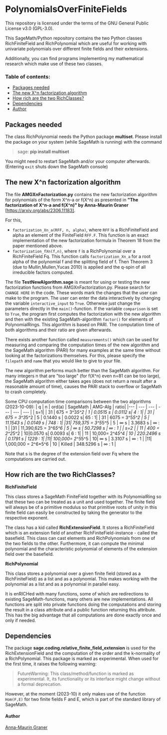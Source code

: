 # PolynomialsOverFiniteFields

This repository is licensed under the terms of the GNU General Public License v3.0 (GPL-3.0).

This SageMath/Python repository contains the two Python classes RichFiniteField and RichPolynomial which are useful for working with univariate polynomials over different finite fields and their extensions.

Additionally, you can find programs implementing my mathematical research which make use of these two classes.

### Table of contents:
- [Packages needed](https://github.com/amg-code/PolynomialsOverFiniteFields#packages-needed)
- [The new X^n factorization algorithm](https://github.com/amg-code/PolynomialsOverFiniteFields#the-new-xn-factorization-algorithm)
- [How rich are the two RichClasses?](https://github.com/amg-code/PolynomialsOverFiniteFields#how-rich-are-the-two-richclasses)
- [Dependencies](https://github.com/amg-code/PolynomialsOverFiniteFields#dependencies)
- [Author](https://github.com/amg-code/PolynomialsOverFiniteFields#author)

## Packages needed

The class RichPolynomial needs the Python package __multiset__. Please install the package on your system (while SageMath is running) with the command 
>sage: __pip install multiset__

You might need to restart SageMath and/or your computer afterwards. (Entering `exit` shuts down the SageMath console)


## The new X^n factorization algorithm

The file __AMGXnFactorization.py__ contains the new factorization algorithm for polynomials of the form X^n-a or f(X^n) as presented in  __"The factorization of X^n-a and f(X^n)" by Anna-Maurin Graner__ [https://arxiv.org/abs/2306.11183].

For this, 
- `factorization_Xn_a(RFF, n, alpha)`, where `RFF` is a RichFiniteField and alpha an element of the FiniteField `RFF.F`.
  This function is an exact implementation of the new factorization formula  in Theorem 18 from the paper mentioned above.
- `factorization_fXn(f,n)`, where `f` is a RichPolynomial over a RichFiniteField Fq. This function calls `factorization_Xn_a` for a root alpha of the polynomial f and the splitting field of f. Then Theorem 3 (due to Mullin,Mullen,Yucas 2010) is applied and the q-spin of all irreducible factors computed. 

The file __TestNewAlgorithm.sage__ is meant for using or testing the new factorization functions from AMGXnFactorization.py. Please search for `CHANGE HERE` in the code. These words mark the changes that the user can make to the program. The user can enter the data interactively by changing the variable `interactive_input` to `True`. Otherwise just change the parameters directly in the `main()`-function. If the variable `comparison` is set to `True`, the program first computes the factorization with the new algorithm and then with the existing SageMath-algorithm `factor()` for elements of PolynomialRings. This algorithm is based on PARI. The computation time of both algorithms and their ratio are given afterwards. 

There exists another function called `measurements()` which can be used for measuring and comparing the computation times of the new algorithm and the SageMath algorithm (PARI) for many examples at the same time without looking at the factorizations themselves. For this, please specify the `filepath` and `name` that you would like to give to your file. 

The new algorithm performs much better than the SageMath algorithm. For many integers n that are "too large" (for f(X^n) even n=81 can be too large), the SageMath algorithm either takes ages (does not return a result after a reasonable amount of time), causes the PARI stack to overflow or SageMath to crash completely. 

Some CPU computation time comparisons between the two algorithms (2023-10-09):
| q | n  | ord(a) | SageMath | AMG-Alg | ratio|
|--- | --- | --- | --- | --- | --- |
| s=1| 
| 31 | 675 = 3^3*5^2 | 1 | 0.0515 s | 0.0112 s| 4 : 1|
| 31 | 675 = 3^3*5^2 | 5 | 0.1440 s | 0.0022 s| 65 : 1|
| 31 | 6075 = 3^5*5^2 | 5 | 11.1543 s | 0.0149 s | 748 : 1| 
|31| 759,375 = 3^5*5^5 | 5 | $\infty$ s | 3.3683 s | $\infty$ : 1 |
|31 | 11,390,625 = 3^6*5^6 | 5 | $\infty$ s | 50.7298 s | $\infty$ : 1 |
| s=2 |
| 11 | 400 = 2^2*5^2 | 10|0.0570 s| 0.0093 s| 6 : 1|
| 11 | 10,000= 2^4*5^4 | 10 | 220.2496 s | 0.1791 s | 1229 : 1| 
|11| 100,000= 2^5*5^5 | 10| $\infty$ s | 3.3107 s | $\infty$ : 1 |
|11| 1,000,000 = 2^6*5^6 | 10 | Killed | 348.5296 s | $\infty$ : 1 |

Note that s is the degree of the extension field over Fq where the computations are carried out.


## How rich are the two RichClasses?
__RichFiniteField__ 

This class stores a SageMath FiniteField together with its PolynomialRing so that these two can be treated as a unit and used together. The finite field will always be of a primitive modulus so that primitive roots of unity in this finite field can easily be constructed by taking the generator to the respective exponent. 

The class has a kid called __RichExtensionField__. It stores a RichFiniteField which is an extension field of another RichFiniteField-instance - called the basefield. This class can cast elements and RichPolynomials from one of the two fields to the other. Furthermore, it can compute the minimal polynomial and the characteristic polynomial of elements of the extension field over the basefield. 

__RichPolynomial__ 

This class stores a polynomial over a given finite field (stored as a RichFiniteField) as a list and as a polynomial. This makes working with the polynomial as a list and as a polynomial in parallel easy.

It is enRICHed with many functions, some of which are redirections to existing SageMath-functions, many others are new implementations. 
All functions are split into private functions doing the computations and storing the result in a class attribute and a public function returning this attribute. This has the big advantage that all computations are done exactly once and only if needed. 

## Dependencies

The package __sage.coding.relative_finite_field_extension__ is used for the RichExtensionField and the computation of the order and the k-normality of a RichPolynomial. This package is marked as experimental. When used for the first time, it raises the following warning:
> FutureWarning: This class/method/function is marked as experimental. It, its functionality or its interface might change without a formal deprecation.
 
However, at the moment (2023-10) it only makes use of the function `Hom(F,E)` for two finite fields F and E, which is part of the standard library of SageMath.


#### Author
[Anna-Maurin Graner](https://www.mathematik.uni-rostock.de/en/struktur/professuren-apl-prof/diskrete-mathematik/translate-to-english-anna-maurin-graner/)
